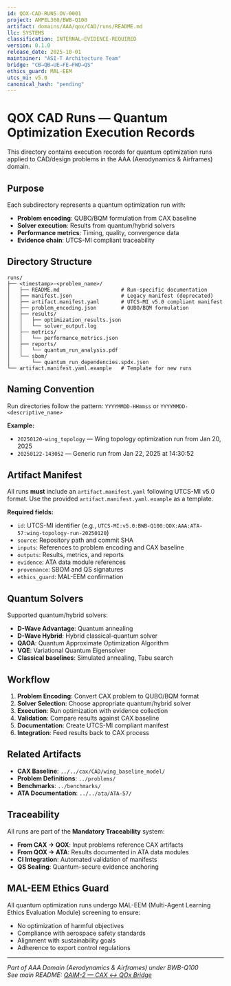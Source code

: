 ```yaml
---
id: QOX-CAD-RUNS-OV-0001
project: AMPEL360/BWB-Q100
artifact: domains/AAA/qox/CAD/runs/README.md
llc: SYSTEMS
classification: INTERNAL–EVIDENCE-REQUIRED
version: 0.1.0
release_date: 2025-10-01
maintainer: "ASI-T Architecture Team"
bridge: "CB→QB→UE→FE→FWD→QS"
ethics_guard: MAL-EEM
utcs_mi: v5.0
canonical_hash: "pending"
---
```


# QOX CAD Runs — Quantum Optimization Execution Records

This directory contains execution records for quantum optimization runs applied to CAD/design problems in the AAA (Aerodynamics & Airframes) domain.

## Purpose

Each subdirectory represents a quantum optimization run with:
- **Problem encoding**: QUBO/BQM formulation from CAX baseline
- **Solver execution**: Results from quantum/hybrid solvers
- **Performance metrics**: Timing, quality, convergence data
- **Evidence chain**: UTCS-MI compliant traceability

## Directory Structure

```
runs/
├── <timestamp>-<problem_name>/
│   ├── README.md                    # Run-specific documentation
│   ├── manifest.json                # Legacy manifest (deprecated)
│   ├── artifact.manifest.yaml       # UTCS-MI v5.0 compliant manifest
│   ├── problem_encoding.json        # QUBO/BQM formulation
│   ├── results/
│   │   ├── optimization_results.json
│   │   └── solver_output.log
│   ├── metrics/
│   │   └── performance_metrics.json
│   ├── reports/
│   │   └── quantum_run_analysis.pdf
│   └── sbom/
│       └── quantum_run_dependencies.spdx.json
└── artifact.manifest.yaml.example   # Template for new runs
```

## Naming Convention

Run directories follow the pattern: `YYYYMMDD-HHmmss` or `YYYYMMDD-<descriptive_name>`

**Example:**
- `20250120-wing_topology` — Wing topology optimization run from Jan 20, 2025
- `20250122-143052` — Generic run from Jan 22, 2025 at 14:30:52

## Artifact Manifest

All runs **must** include an `artifact.manifest.yaml` following UTCS-MI v5.0 format. Use the provided `artifact.manifest.yaml.example` as a template.

**Required fields:**
- `id`: UTCS-MI identifier (e.g., `UTCS-MI:v5.0:BWB-Q100:QOX:AAA:ATA-57:wing-topology-run-20250120`)
- `source`: Repository path and commit SHA
- `inputs`: References to problem encoding and CAX baseline
- `outputs`: Results, metrics, and reports
- `evidence`: ATA data module references
- `provenance`: SBOM and QS signatures
- `ethics_guard`: MAL-EEM confirmation

## Quantum Solvers

Supported quantum/hybrid solvers:
- **D-Wave Advantage**: Quantum annealing
- **D-Wave Hybrid**: Hybrid classical-quantum solver
- **QAOA**: Quantum Approximate Optimization Algorithm
- **VQE**: Variational Quantum Eigensolver
- **Classical baselines**: Simulated annealing, Tabu search

## Workflow

1. **Problem Encoding**: Convert CAX problem to QUBO/BQM format
2. **Solver Selection**: Choose appropriate quantum/hybrid solver
3. **Execution**: Run optimization with evidence collection
4. **Validation**: Compare results against CAX baseline
5. **Documentation**: Create UTCS-MI compliant manifest
6. **Integration**: Feed results back to CAX process

## Related Artifacts

- **CAX Baseline**: `../../cax/CAD/wing_baseline_model/`
- **Problem Definitions**: `../problems/`
- **Benchmarks**: `../benchmarks/`
- **ATA Documentation**: `../../ata/ATA-57/`

## Traceability

All runs are part of the **Mandatory Traceability** system:
- **From CAX → QOX**: Input problems reference CAX artifacts
- **From QOX → ATA**: Results documented in ATA data modules
- **CI Integration**: Automated validation of manifests
- **QS Sealing**: Quantum-secure evidence anchoring

## MAL-EEM Ethics Guard

All quantum optimization runs undergo MAL-EEM (Multi-Agent Learning Ethics Evaluation Module) screening to ensure:
- No optimization of harmful objectives
- Compliance with aerospace safety standards
- Alignment with sustainability goals
- Adherence to export control regulations

---

*Part of AAA Domain (Aerodynamics & Airframes) under BWB-Q100*  
*See main README: [QAIM-2 — CAX ↔ QOx Bridge](../../../../../../../../README.md#qaim-2--cax--qox-bridge)*

